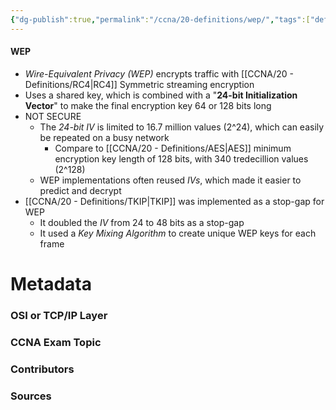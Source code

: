 ```yaml
---
{"dg-publish":true,"permalink":"/ccna/20-definitions/wep/","tags":["defs_ccna"]}
---
```


#### WEP
- *Wire-Equivalent Privacy (WEP)* encrypts traffic with [[CCNA/20 - Definitions/RC4\|RC4]] Symmetric streaming encryption
- Uses a shared key, which is combined with a "**24-bit Initialization Vector**" to make the final encryption key 64 or 128 bits long
- NOT SECURE
	- The *24-bit IV* is limited to 16.7 million values (2^24), which can easily be repeated on a busy network
		- Compare to [[CCNA/20 - Definitions/AES\|AES]] minimum encryption key length of 128 bits, with 340 tredecillion values (2^128)
	- WEP implementations often reused *IVs*, which made it easier to predict and decrypt
- [[CCNA/20 - Definitions/TKIP\|TKIP]] was implemented as a stop-gap for WEP
	- It doubled the *IV* from 24 to 48 bits as a stop-gap
	- It used a *Key Mixing Algorithm* to create unique WEP keys for each frame







# Metadata
### OSI or TCP/IP Layer

### CCNA Exam Topic

### Contributors

### Sources
